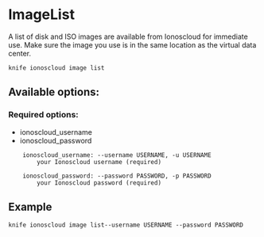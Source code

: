# ImageList

A list of disk and ISO images are available from Ionoscloud for immediate use. Make sure the image you use is in the same location as the virtual data center.

```text
knife ionoscloud image list
```

## Available options:

### Required options:

* ionoscloud_username
* ionoscloud_password

```text
    ionoscloud_username: --username USERNAME, -u USERNAME
        your Ionoscloud username (required)

    ionoscloud_password: --password PASSWORD, -p PASSWORD
        your Ionoscloud password (required)

```
## Example

```text
knife ionoscloud image list--username USERNAME --password PASSWORD
```
